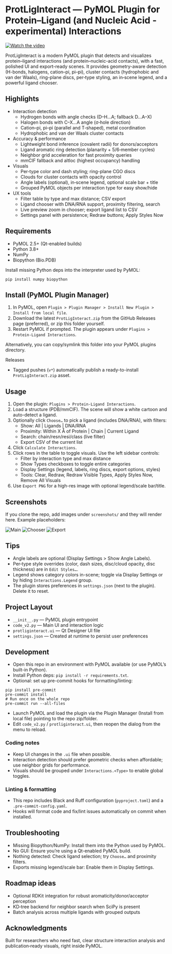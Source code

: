 # ProtLigInteract — PyMOL Plugin for Protein–Ligand (and Nucleic Acid - experimental) Interactions

[![Watch the video](https://img.youtube.com/vi/ivQN7lLcBTU/maxresdefault.jpg)](https://www.youtube.com/watch?v=ivQN7lLcBTU)


ProtLigInteract is a modern PyMOL plugin that detects and visualizes protein–ligand interactions (and protein–nucleic-acid contacts), with a fast, polished UI and export-ready scenes. It provides geometry-aware detection (H-bonds, halogens, cation–pi, pi–pi), cluster contacts (hydrophobic and van der Waals), ring-plane discs, per‑type styling, an in‑scene legend, and a powerful ligand chooser.

## Highlights

- Interaction detection
  - Hydrogen bonds with angle checks (D–H…A; fallback D…A–X)
  - Halogen bonds with C–X…A angle (σ‑hole direction)
  - Cation–pi, pi–pi (parallel and T‑shaped), metal coordination
  - Hydrophobic and van der Waals cluster contacts
- Accuracy & performance
  - Lightweight bond inference (covalent radii) for donors/acceptors
  - Ligand aromatic ring detection (planarity + 5/6‑member cycles)
  - Neighbor grid acceleration for fast proximity queries
  - mmCIF fallback and altloc (highest occupancy) handling
- Visuals
  - Per‑type color and dash styling; ring-plane CGO discs
  - Clouds for cluster contacts with opacity control
  - Angle labels (optional), in‑scene legend, optional scale bar + title
  - Grouped PyMOL objects per interaction type for easy show/hide
- UX tools
  - Filter table by type and max distance; CSV export
  - Ligand chooser with DNA/RNA support, proximity filtering, search
  - Live preview zoom in chooser; export ligand list to CSV
  - Settings panel with persistence; Redraw buttons; Apply Styles Now

## Requirements

- PyMOL 2.5+ (Qt-enabled builds)
- Python 3.8+
- NumPy
- Biopython (Bio.PDB)

Install missing Python deps into the interpreter used by PyMOL:

```
pip install numpy biopython
```

## Install (PyMOL Plugin Manager)

1. In PyMOL, open `Plugin > Plugin Manager > Install New Plugin > Install from local file`.
2. Download the latest `ProtLigInteract.zip` from the GitHub Releases page (preferred), or zip this folder yourself.
3. Restart PyMOL if prompted. The plugin appears under `Plugins > Protein-Ligand Interactions`.

Alternatively, you can copy/symlink this folder into your PyMOL plugins directory.

Releases
- Tagged pushes (`v*`) automatically publish a ready-to-install `ProtLigInteract.zip` asset.

## Usage

1. Open the plugin: `Plugins > Protein-Ligand Interactions`.
2. Load a structure (PDB/mmCIF). The scene will show a white cartoon and auto-detect a ligand.
3. Optionally click `Choose…` to pick a ligand (includes DNA/RNA), with filters:
   - Show: All | Ligands | DNA/RNA
   - Proximity: Within X Å of Protein | Chain | Current Ligand
   - Search: chain/resn/resi/class (live filter)
   - Export CSV of the current list
4. Click `Calculate Interactions`.
5. Click rows in the table to toggle visuals. Use the left sidebar controls:
   - Filter by interaction type and max distance
   - Show Types checkboxes to toggle entire categories
   - Display Settings (legend, labels, ring discs, export options, styles)
   - Tools: Clear, Redraw, Redraw Visible Types, Apply Styles Now, Remove All Visuals
6. Use `Export PNG` for a high-res image with optional legend/scale bar/title.

## Screenshots

If you clone the repo, add images under `screenshots/` and they will render here. Example placeholders:

![Main](screenshots/main.png)
![Chooser](screenshots/chooser.png)
![Export](screenshots/export.png)

## Tips

- Angle labels are optional (Display Settings > Show Angle Labels).
- Per‑type style overrides (color, dash sizes, disc/cloud opacity, disc thickness) are in `Edit Styles…`.
- Legend shows category colors in-scene; toggle via Display Settings or by hiding `Interactions.Legend` group.
- The plugin stores preferences in `settings.json` (next to the plugin). Delete it to reset.

## Project Layout

- `__init__.py` — PyMOL plugin entrypoint
- `code_v2.py` — Main UI and interaction logic
- `protliginteract.ui` — Qt Designer UI file
- `settings.json` — Created at runtime to persist user preferences

## Development

- Open this repo in an environment with PyMOL available (or use PyMOL’s built-in Python).
- Install Python deps: `pip install -r requirements.txt`.
- Optional: set up pre-commit hooks for formatting/linting:

```
pip install pre-commit
pre-commit install
# Run once on the whole repo
pre-commit run --all-files
```
- Launch PyMOL and load the plugin via the Plugin Manager (Install from local file) pointing to the repo zip/folder.
- Edit `code_v2.py` / `protliginteract.ui`, then reopen the dialog from the menu to reload.

### Coding notes

- Keep UI changes in the `.ui` file when possible.
- Interaction detection should prefer geometric checks when affordable; use neighbor grids for performance.
- Visuals should be grouped under `Interactions.<Type>` to enable global toggles.

### Linting & formatting

- This repo includes Black and Ruff configuration (`pyproject.toml`) and a `.pre-commit-config.yaml`.
- Hooks will format code and fix/lint issues automatically on commit when installed.

## Troubleshooting

- Missing Biopython/NumPy: Install them into the Python used by PyMOL.
- No GUI: Ensure you’re using a Qt-enabled PyMOL build.
- Nothing detected: Check ligand selection; try `Choose…` and proximity filters.
- Exports missing legend/scale bar: Enable them in Display Settings.

## Roadmap ideas

- Optional RDKit integration for robust aromaticity/donor/acceptor perception
- KD‑tree backend for neighbor search when SciPy is present
- Batch analysis across multiple ligands with grouped outputs

## Acknowledgments

Built for researchers who need fast, clear structure interaction analysis and publication‑ready visuals, right inside PyMOL.
